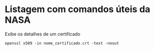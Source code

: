 # Listagem com comandos úteis da NASA

Exibe os detalhes de um certificado

`openssl x509 -in nome_certificado.crt -text -noout`